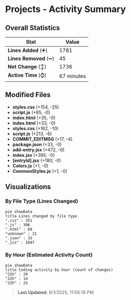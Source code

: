 # Projects - Activity Summary 

## Overall Statistics

| Stat                   | Value                                                             |
| ---------------------- | ----------------------------------------------------------------- |
| **Lines Added** (➕)   | 1781                                          |
| **Lines Removed** (➖) | 45                                        |
| **Net Change** (↕)    | 1736                |
| **Active Time** (⌚)   | 67 minutes |


## Modified Files
- **styles.css** (+154, -25)
- **script.js** (+85, -0)
- **index.html** (+35, -0)
- **index.html** (+33, -0)
- **styles.css** (+162, -10)
- **script.js** (+213, -6)
- **COMMIT_EDITMSG** (+17, -4)
- **package.json** (+33, -0)
- **add-entry.jsx** (+472, -0)
- **index.jsx** (+395, -0)
- **[entryId].jsx** (+180, -0)
- **Colors.js** (+1, -0)
- **CommonStyles.js** (+1, -0)

## Visualizations

### By File Type (Lines Changed)

```mermaid
pie showData
title Lines changed by file type
".css" : 351
".js" : 306
".html" : 68
"unknown" : 21
".json" : 33
".jsx" : 1047
```

### By Hour (Estimated Activity Count)

```mermaid
pie showData
title Coding activity by hour (count of changes)
"21h" : 20
"22h" : 14
"23h" : 25
```


> **Last Updated:** 6/1/2025, 11:56:19 PM